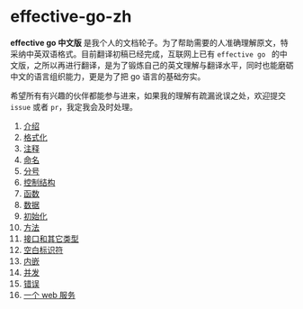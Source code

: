 # effective-go-zh
**effective go 中文版** 是我个人的文档轮子。为了帮助需要的人准确理解原文，特采纳中英双语格式。目前翻译初稿已经完成，互联网上已有 `effective go ` 的中文版，之所以再进行翻译，是为了锻炼自己的英文理解与翻译水平，同时也能磨砺中文的语言组织能力，更是为了把 go 语言的基础夯实。

希望所有有兴趣的伙伴都能参与进来，如果我的理解有疏漏讹误之处，欢迎提交 `issue` 或者 `pr`，我定我会及时处理。



1. [介绍](https://github.com/liupzmin/effective-go-zh/blob/main/01.Introduction.md)
2. [格式化](https://github.com/liupzmin/effective-go-zh/blob/main/02.Formatting.md)
3. [注释](https://github.com/liupzmin/effective-go-zh/blob/main/03.Commentary.md)
4. [命名](https://github.com/liupzmin/effective-go-zh/blob/main/04.Names.md)
5. [分号](https://github.com/liupzmin/effective-go-zh/blob/main/05.Semicolons.md)
6. [控制结构](https://github.com/liupzmin/effective-go-zh/blob/main/06.ControlStructures.md)
6. [函数](https://github.com/liupzmin/effective-go-zh/blob/main/07.Functions.md)
6. [数据](https://github.com/liupzmin/effective-go-zh/blob/main/08.Data.md)
6. [初始化](https://github.com/liupzmin/effective-go-zh/blob/main/09.Initialization.md)
10. [方法](https://github.com/liupzmin/effective-go-zh/blob/main/10.Methods.md)
11. [接口和其它类型](https://github.com/liupzmin/effective-go-zh/blob/main/11.Interfaces-and-other-types.md)
12. [空白标识符](https://github.com/liupzmin/effective-go-zh/blob/main/12.The-blank-identifier.md)
13. [内嵌](https://github.com/liupzmin/effective-go-zh/blob/main/13.Embedding.md)
14. [并发](https://github.com/liupzmin/effective-go-zh/blob/main/14.Concurrency.md)
15. [错误](https://github.com/liupzmin/effective-go-zh/blob/main/15.Errors.md)
16. [一个 web 服务](https://github.com/liupzmin/effective-go-zh/blob/main/16.A-WebServer.md)

